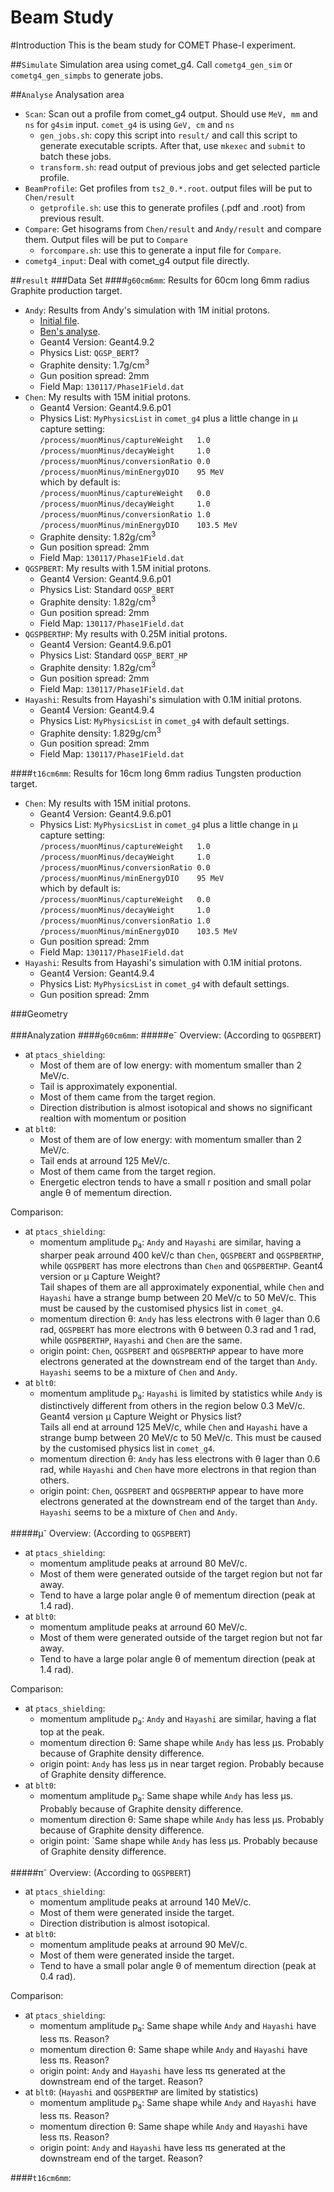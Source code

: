Beam Study
===

#Introduction
This is the beam study for COMET Phase-I experiment.  

##``Simulate``
Simulation area using comet_g4. Call ``cometg4_gen_sim`` or ``cometg4_gen_simpbs`` to generate jobs.

##``Analyse``
Analysation area
* ``Scan``: Scan out a profile from comet_g4 output. Should use ``MeV, mm`` and ``ns`` for ``g4sim`` input.
  ``comet_g4`` is using ``GeV, cm`` and ``ns``
  * ``gen_jobs.sh``: copy this script into ``result/`` and call this script to generate executable scripts.
    After that, use ``mkexec`` and ``submit`` to batch these jobs.
  * ``transform.sh``: read output of previous jobs and get selected particle profile.
* ``BeamProfile``: Get profiles from ``ts2_0.*.root``. output files will be put to ``Chen/result``
  * ``getprofile.sh``: use this to generate profiles (.pdf and .root) from previous result.
* ``Compare``: Get hisograms from ``Chen/result`` and ``Andy/result`` and compare them. Output files will be put to ``Compare``
  * ``forcompare.sh``: use this to generate a input file for ``Compare``.
* ``cometg4_input``: Deal with comet_g4 output file directly.

##``result``
###Data Set
####``g60cm6mm``: Results for 60cm long 6mm radius Graphite production target.
  * `Andy`: Results from Andy's simulation with 1M initial protons.  
    * [Initial file](http://www.hep.ucl.ac.uk/lfv/comet/data/graphite-proton-target/).  
    * [Ben's analyse](http://www.hep.ph.ic.ac.uk/~bek07/comet_plots/20130702_graphite/).  
    * Geant4 Version: Geant4.9.2  
    * Physics List: ``QGSP_BERT``?  
    * Graphite density:  1.7g/cm<sup>3</sup>  
    * Gun position spread: 2mm  
    * Field Map: ``130117/Phase1Field.dat``  
  * ``Chen``: My results with 15M initial protons.  
    * Geant4 Version: Geant4.9.6.p01  
    * Physics List: ``MyPhysicsList`` in ``comet_g4`` plus a little change in &mu; capture setting:  
      ``/process/muonMinus/captureWeight   1.0``  
      ``/process/muonMinus/decayWeight     1.0``  
      ``/process/muonMinus/conversionRatio 0.0``  
      ``/process/muonMinus/minEnergyDIO    95 MeV``  
      which by default is:  
      ``/process/muonMinus/captureWeight   0.0``  
      ``/process/muonMinus/decayWeight     1.0``  
      ``/process/muonMinus/conversionRatio 1.0``  
      ``/process/muonMinus/minEnergyDIO    103.5 MeV``  
    * Graphite density: 1.82g/cm<sup>3</sup>  
    * Gun position spread: 2mm  
    * Field Map: ``130117/Phase1Field.dat``  
  * ``QGSPBERT``: My results with 1.5M initial protons.  
    * Geant4 Version: Geant4.9.6.p01  
    * Physics List: Standard ``QGSP_BERT``  
    * Graphite density: 1.82g/cm<sup>3</sup>  
    * Gun position spread: 2mm  
    * Field Map: ``130117/Phase1Field.dat``  
  * ``QGSPBERTHP``: My results with 0.25M initial protons.  
    * Geant4 Version: Geant4.9.6.p01  
    * Physics List: Standard ``QGSP_BERT_HP``  
    * Graphite density: 1.82g/cm<sup>3</sup>  
    * Gun position spread: 2mm  
    * Field Map: ``130117/Phase1Field.dat``  
  * `Hayashi`: Results from Hayashi's simulation with 0.1M initial protons.  
    * Geant4 Version: Geant4.9.4  
    * Physics List: ``MyPhysicsList`` in ``comet_g4`` with default settings.  
    * Graphite density: 1.829g/cm<sup>3</sup>  
    * Gun position spread: 2mm  
    * Field Map: ``130117/Phase1Field.dat``  

####``t16cm6mm``: Results for 16cm long 6mm radius Tungsten production target.
  * ``Chen``: My results with 15M initial protons.  
    * Geant4 Version: Geant4.9.6.p01  
    * Physics List: ``MyPhysicsList`` in ``comet_g4`` plus a little change in &mu; capture setting:  
      ``/process/muonMinus/captureWeight   1.0``  
      ``/process/muonMinus/decayWeight     1.0``  
      ``/process/muonMinus/conversionRatio 0.0``  
      ``/process/muonMinus/minEnergyDIO    95 MeV``  
      which by default is:  
      ``/process/muonMinus/captureWeight   0.0``  
      ``/process/muonMinus/decayWeight     1.0``  
      ``/process/muonMinus/conversionRatio 1.0``  
      ``/process/muonMinus/minEnergyDIO    103.5 MeV``
    * Gun position spread: 2mm  
    * Field Map: ``130117/Phase1Field.dat``  
  * `Hayashi`: Results from Hayashi's simulation with 0.1M initial protons.  
    * Geant4 Version: Geant4.9.4  
    * Physics List: ``MyPhysicsList`` in ``comet_g4`` with default settings.
    * Gun position spread: 2mm

###Geometry

###Analyzation
####``g60cm6mm``: 
#####e<sup>-</sup>
Overview: (According to ``QGSPBERT``)  
* at `ptacs_shielding`:
  * Most of them are of low energy: with momentum smaller than 2 MeV/c.
  * Tail is approximately exponential.
  * Most of them came from the target region.
  * Direction distribution is almost isotopical and shows no significant realtion with momentum or position
* at `blt0`:
  * Most of them are of low energy: with momentum smaller than 2 MeV/c.
  * Tail ends at arround 125 MeV/c.
  * Most of them came from the target region.
  * Energetic electron tends to have a small r position and small polar angle &theta; of mementum direction.  

Comparison:
* at `ptacs_shielding`:
  * momentum amplitude p<sub>a</sub>: ``Andy`` and ``Hayashi`` are similar, having a sharper peak arround 400 keV/c than ``Chen``, ``QGSPBERT`` and ``QGSPBERTHP``, while ``QGSPBERT`` has more electrons than ``Chen`` and ``QGSPBERTHP``.
    Geant4 version or &mu; Capture Weight?  
    Tail shapes of them are all approximately exponential, while ``Chen`` and ``Hayashi`` have a strange bump between 20 MeV/c to 50 MeV/c.
    This must be caused by the customised physics list in ``comet_g4``.
  * momentum direction &theta;: ``Andy`` has less electrons with &theta; lager than 0.6 rad, ``QGSPBERT`` has more electrons with &theta; between 0.3 rad and 1 rad, while ``QGSPBERTHP``, ``Hayashi`` and ``Chen`` are the same.
  * origin point: ``Chen``, ``QGSPBERT`` and ``QGSPBERTHP`` appear to have more electrons generated at the downstream end of the target than ``Andy``. ``Hayashi`` seems to be a mixture of ``Chen`` and ``Andy``.  
* at `blt0`:
  * momentum amplitude p<sub>a</sub>: ``Hayashi`` is limited by statistics while ``Andy`` is distinctively different from others in the region below 0.3 MeV/c.
    Geant4 version &mu; Capture Weight or Physics list?  
    Tails all end at arround 125 MeV/c, while ``Chen`` and ``Hayashi`` have a strange bump between 20 MeV/c to 50 MeV/c.
    This must be caused by the customised physics list in ``comet_g4``.
  * momentum direction &theta;: ``Andy`` has less electrons with &theta; lager than 0.6 rad, while ``Hayashi`` and ``Chen`` have more electrons in that region than others.
  * origin point: ``Chen``, ``QGSPBERT`` and ``QGSPBERTHP`` appear to have more electrons generated at the downstream end of the target than ``Andy``. ``Hayashi`` seems to be a mixture of ``Chen`` and ``Andy``.  
  
#####&mu;<sup>-</sup>
Overview: (According to ``QGSPBERT``)  
* at `ptacs_shielding`:
  * momentum amplitude peaks at arround 80 MeV/c.
  * Most of them were generated outside of the target region but not far away.
  * Tend to have a large polar angle &theta; of mementum direction (peak at 1.4 rad).
* at `blt0`:
  * momentum amplitude peaks at arround 60 MeV/c.
  * Most of them were generated outside of the target region but not far away.
  * Tend to have a large polar angle &theta; of mementum direction (peak at 1.4 rad).

Comparison:
* at `ptacs_shielding`:
  * momentum amplitude p<sub>a</sub>: ``Andy`` and ``Hayashi`` are similar, having a flat top at the peak.  
  * momentum direction &theta;: Same shape while ``Andy`` has less &mu;s. Probably because of Graphite density difference.  
  * origin point: ``Andy`` has less &mu;s in near target region. Probably because of Graphite density difference.  
* at `blt0`:
  * momentum amplitude p<sub>a</sub>: Same shape while ``Andy`` has less &mu;s. Probably because of Graphite density difference.
  * momentum direction &theta;: Same shape while ``Andy`` has less &mu;s. Probably because of Graphite density difference.  
  * origin point: `Same shape while ``Andy`` has less &mu;s. Probably because of Graphite density difference.

  
#####&pi;<sup>-</sup>
Overview: (According to ``QGSPBERT``)  
* at `ptacs_shielding`:
  * momentum amplitude peaks at arround 140 MeV/c.
  * Most of them were generated inside the target.
  * Direction distribution is almost isotopical.
* at `blt0`:
  * momentum amplitude peaks at arround 90 MeV/c.
  * Most of them were generated inside the target.
  * Tend to have a small polar angle &theta; of mementum direction (peak at 0.4 rad).

Comparison:
* at `ptacs_shielding`:
  * momentum amplitude p<sub>a</sub>: Same shape while ``Andy`` and ``Hayashi`` have less &pi;s. Reason?  
  * momentum direction &theta;: Same shape while ``Andy`` and ``Hayashi`` have less &pi;s. Reason?  
  * origin point: ``Andy`` and ``Hayashi`` have less &pi;s generated at the downstream end of the target. Reason?  
* at `blt0`: (``Hayashi`` and ``QGSPBERTHP`` are limited by statistics)
  * momentum amplitude p<sub>a</sub>: Same shape while ``Andy`` and ``Hayashi`` have less &pi;s. Reason?  
  * momentum direction &theta;: Same shape while ``Andy`` and ``Hayashi`` have less &pi;s. Reason?  
  * origin point: ``Andy`` and ``Hayashi`` have less &pi;s generated at the downstream end of the target. Reason?  

####``t16cm6mm``: 
